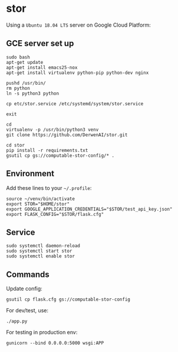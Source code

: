 # stor

Using a `Ubuntu 18.04 LTS` server on Google Cloud Platform:

## GCE server set up
```
sudo bash
apt-get update
apt-get install emacs25-nox
apt-get install virtualenv python-pip python-dev nginx

pushd /usr/bin/
rm python
ln -s python3 python

cp etc/stor.service /etc/systemd/system/stor.service

exit

cd
virtualenv -p /usr/bin/python3 venv
git clone https://github.com/DerwenAI/stor.git

cd stor
pip install -r requirements.txt
gsutil cp gs://computable-stor-config/* .
```


## Environment

Add these lines to your `~/.profile`:

```
source ~/venv/bin/activate
export STOR="$HOME/stor"
export GOOGLE_APPLICATION_CREDENTIALS="$STOR/test_api_key.json"
export FLASK_CONFIG="$STOR/flask.cfg"
```


## Service

```
sudo systemctl daemon-reload
sudo systemctl start stor
sudo systemctl enable stor
```


## Commands

Update config:
```
gsutil cp flask.cfg gs://computable-stor-config
```

For dev/test, use:
```
./app.py
```

For testing in production env:
```
gunicorn --bind 0.0.0.0:5000 wsgi:APP
```
